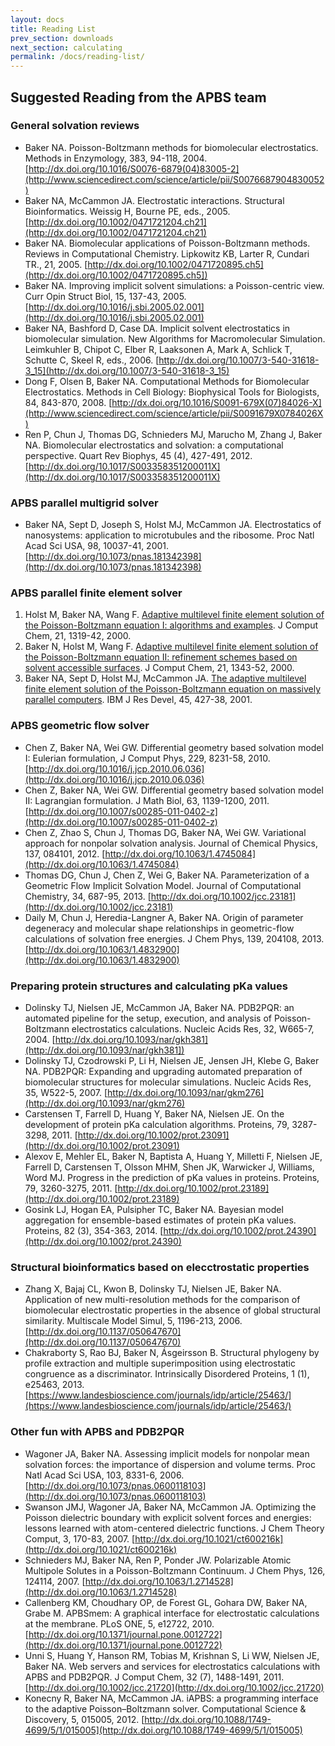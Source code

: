 ```yaml
---
layout: docs
title: Reading List
prev_section: downloads
next_section: calculating
permalink: /docs/reading-list/
---
```


## Suggested Reading from the APBS team

### General solvation reviews 

* Baker NA. Poisson-Boltzmann methods for biomolecular electrostatics. Methods in Enzymology, 383, 94-118, 2004. [http://dx.doi.org/10.1016/S0076-6879(04)83005-2](http://www.sciencedirect.com/science/article/pii/S0076687904830052)
* Baker NA, McCammon JA. Electrostatic interactions. Structural Bioinformatics. Weissig H, Bourne PE, eds., 2005. [http://dx.doi.org/10.1002/0471721204.ch21](http://dx.doi.org/10.1002/0471721204.ch21)
* Baker NA. Biomolecular applications of Poisson-Boltzmann methods. Reviews in Computational Chemistry. Lipkowitz KB, Larter R, Cundari TR., 21, 2005. [http://dx.doi.org/10.1002/0471720895.ch5](http://dx.doi.org/10.1002/0471720895.ch5])
* Baker NA. Improving implicit solvent simulations: a Poisson-centric view. Curr Opin Struct Biol, 15, 137-43, 2005. [http://dx.doi.org/10.1016/j.sbi.2005.02.001](http://dx.doi.org/10.1016/j.sbi.2005.02.001)
* Baker NA, Bashford D, Case DA. Implicit solvent electrostatics in biomolecular simulation. New Algorithms for Macromolecular Simulation. Leimkuhler B, Chipot C, Elber R, Laaksonen A, Mark A, Schlick T, Schutte C, Skeel R, eds., 2006. [http://dx.doi.org/10.1007/3-540-31618-3_15](http://dx.doi.org/10.1007/3-540-31618-3_15)
* Dong F, Olsen B, Baker NA. Computational Methods for Biomolecular Electrostatics. Methods in Cell Biology: Biophysical Tools for Biologists, 84, 843-870, 2008. [http://dx.doi.org/10.1016/S0091-679X(07)84026-X](http://www.sciencedirect.com/science/article/pii/S0091679X0784026X)
* Ren P, Chun J, Thomas DG, Schnieders MJ, Marucho M, Zhang J, Baker NA. Biomolecular electrostatics and solvation: a computational perspective. Quart Rev Biophys, 45 (4), 427-491, 2012. [http://dx.doi.org/10.1017/S003358351200011X](http://dx.doi.org/10.1017/S003358351200011X)

### APBS parallel multigrid solver

* Baker NA, Sept D, Joseph S, Holst MJ, McCammon JA. Electrostatics of nanosystems: application to microtubules and the ribosome. Proc Natl Acad Sci USA, 98, 10037-41, 2001. [http://dx.doi.org/10.1073/pnas.181342398](http://dx.doi.org/10.1073/pnas.181342398)

### APBS parallel finite element solver
<p>
<ol>
<li>Holst M, Baker NA, Wang F. <a href="http://dx.doi.org/10.1002/1096-987X(20001130)21:15<1319::AID-JCC1>3.0.CO;2-8">Adaptive multilevel finite element solution of the Poisson-Boltzmann equation I: algorithms and examples</a>. J Comput Chem, 21, 1319-42, 2000.</li>

<li>Baker N, Holst M, Wang F. <a href="http://dx.doi.org/10.1002/1096-987X(20001130)21:15<1343::AID-JCC2>3.0.CO;2-K">Adaptive multilevel finite element solution of the Poisson-Boltzmann equation II: refinement schemes based on solvent accessible surfaces</a>. J Comput Chem, 21, 1343-52, 2000.</li>
<li>Baker NA, Sept D, Holst MJ, McCammon JA. <a href="http://dx.doi.org/10.1147/rd.453.0427](http://dx.doi.org/10.1147/rd.453.0427">The adaptive multilevel finite element solution of the Poisson-Boltzmann equation on massively parallel computers</a>. IBM J Res Devel, 45, 427-38, 2001.</li>
</ol>
</p>

### APBS geometric flow solver

* Chen Z, Baker NA, Wei GW. Differential geometry based solvation model I: Eulerian formulation, J Comput Phys, 229, 8231-58, 2010. [http://dx.doi.org/10.1016/j.jcp.2010.06.036](http://dx.doi.org/10.1016/j.jcp.2010.06.036)
* Chen Z, Baker NA, Wei GW. Differential geometry based solvation model II: Lagrangian formulation. J Math Biol, 63, 1139-1200, 2011. [http://dx.doi.org/10.1007/s00285-011-0402-z](http://dx.doi.org/10.1007/s00285-011-0402-z)
* Chen Z, Zhao S, Chun J, Thomas DG, Baker NA, Wei GW. Variational approach for nonpolar solvation analysis. Journal of Chemical Physics, 137, 084101, 2012. [http://dx.doi.org/10.1063/1.4745084](http://dx.doi.org/10.1063/1.4745084)
* Thomas DG, Chun J, Chen Z, Wei G, Baker NA. Parameterization of a Geometric Flow Implicit Solvation Model. Journal of Computational Chemistry, 34, 687-95, 2013. [http://dx.doi.org/10.1002/jcc.23181](http://dx.doi.org/10.1002/jcc.23181)
* Daily M, Chun J, Heredia-Langner A, Baker NA. Origin of parameter degeneracy and molecular shape relationships in geometric-flow calculations of solvation free energies. J Chem Phys, 139, 204108, 2013. [http://dx.doi.org/10.1063/1.4832900](http://dx.doi.org/10.1063/1.4832900)

### Preparing protein structures and calculating pKa values

* Dolinsky TJ, Nielsen JE, McCammon JA, Baker NA. PDB2PQR: an automated pipeline for the setup, execution, and analysis of Poisson-Boltzmann electrostatics calculations. Nucleic Acids Res, 32, W665-7, 2004. [http://dx.doi.org/10.1093/nar/gkh381](http://dx.doi.org/10.1093/nar/gkh381])
* Dolinsky TJ, Czodrowski P, Li H, Nielsen JE, Jensen JH, Klebe G, Baker NA. PDB2PQR: Expanding and upgrading automated preparation of biomolecular structures for molecular simulations. Nucleic Acids Res, 35, W522-5, 2007. [http://dx.doi.org/10.1093/nar/gkm276](http://dx.doi.org/10.1093/nar/gkm276)
* Carstensen T, Farrell D, Huang Y, Baker NA, Nielsen JE. On the development of protein pKa calculation algorithms. Proteins, 79, 3287-3298, 2011. [http://dx.doi.org/10.1002/prot.23091](http://dx.doi.org/10.1002/prot.23091)
* Alexov E, Mehler EL, Baker N, Baptista A, Huang Y, Milletti F, Nielsen JE, Farrell D, Carstensen T, Olsson MHM, Shen JK, Warwicker J, Williams, Word MJ. Progress in the prediction of pKa values in proteins. Proteins, 79, 3260-3275, 2011. [http://dx.doi.org/10.1002/prot.23189](http://dx.doi.org/10.1002/prot.23189)
* Gosink LJ, Hogan EA, Pulsipher TC, Baker NA. Bayesian model aggregation for ensemble-based estimates of protein pKa values. Proteins, 82 (3), 354-363, 2014. [http://dx.doi.org/10.1002/prot.24390](http://dx.doi.org/10.1002/prot.24390)

### Structural bioinformatics based on elecctrostatic properties

* Zhang X, Bajaj CL, Kwon B, Dolinsky TJ, Nielsen JE, Baker NA. Application of new multi-resolution methods for the comparison of biomolecular electrostatic properties in the absence of global structural similarity. Multiscale Model Simul, 5, 1196-213, 2006. [http://dx.doi.org/10.1137/050647670](http://dx.doi.org/10.1137/050647670)
* Chakraborty S, Rao BJ, Baker N, Ásgeirsson B. Structural phylogeny by profile extraction and multiple superimposition using electrostatic congruence as a discriminator. Intrinsically Disordered Proteins, 1 (1), e25463, 2013. [https://www.landesbioscience.com/journals/idp/article/25463/](https://www.landesbioscience.com/journals/idp/article/25463/)

### Other fun with APBS and PDB2PQR

* Wagoner JA, Baker NA. Assessing implicit models for nonpolar mean solvation forces: the importance of dispersion and volume terms. Proc Natl Acad Sci USA, 103, 8331-6, 2006. [http://dx.doi.org/10.1073/pnas.0600118103](http://dx.doi.org/10.1073/pnas.0600118103)
* Swanson JMJ, Wagoner JA, Baker NA, McCammon JA. Optimizing the Poisson dielectric boundary with explicit solvent forces and energies: lessons learned with atom-centered dielectric functions. J Chem Theory Comput, 3, 170-83, 2007. [http://dx.doi.org/10.1021/ct600216k](http://dx.doi.org/10.1021/ct600216k)
* Schnieders MJ, Baker NA, Ren P, Ponder JW. Polarizable Atomic Multipole Solutes in a Poisson-Boltzmann Continuum. J Chem Phys, 126, 124114, 2007. [http://dx.doi.org/10.1063/1.2714528](http://dx.doi.org/10.1063/1.2714528)
* Callenberg KM, Choudhary OP, de Forest GL, Gohara DW, Baker NA, Grabe M. APBSmem: A graphical interface for electrostatic calculations at the membrane. PLoS ONE, 5, e12722, 2010. [http://dx.doi.org/10.1371/journal.pone.0012722](http://dx.doi.org/10.1371/journal.pone.0012722)
* Unni S, Huang Y, Hanson RM, Tobias M, Krishnan S, Li WW, Nielsen JE, Baker NA. Web servers and services for electrostatics calculations with APBS and PDB2PQR. J Comput Chem, 32 (7), 1488-1491, 2011. [http://dx.doi.org/10.1002/jcc.21720](http://dx.doi.org/10.1002/jcc.21720)
* Konecny R, Baker NA, McCammon JA. iAPBS: a programming interface to the adaptive Poisson–Boltzmann solver. Computational Science & Discovery, 5, 015005, 2012. [http://dx.doi.org/10.1088/1749-4699/5/1/015005](http://dx.doi.org/10.1088/1749-4699/5/1/015005)
